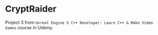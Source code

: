 # CryptRaider
 
Project 3 from `Unreal Engine 5 C++ Developer: Learn C++ & Make Video Games` course in Udemy.
 
